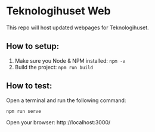 # Teknologihuset Web

This repo will host updated webpages for Teknologihuset.

## How to setup:

1. Make sure you Node & NPM installed: `npm -v`
2. Build the project: `npm run build`


## How to test:

Open a terminal and run the following command:

```
npm run serve
```

Open your browser: http://localhost:3000/
